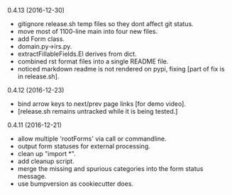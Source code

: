 0.4.13 (2016-12-30)

- gitignore release.sh temp files so they dont affect git status.
- move most of 1100-line main into four new files.
- add Form class.
- domain.py->irs.py.
- extractFillableFields.El derives from dict.
- combined rst format files into a single README file.
- noticed markdown readme is not rendered on pypi, fixing [part of fix is in release.sh].

0.4.12 (2016-12-23)
- bind arrow keys to next/prev page links [for demo video].
- [release.sh remains untracked while it is being tested.]

0.4.11 (2016-12-21)
- allow multiple 'rootForms' via call or commandline.
- output form statuses for external processing.
- clean up "import *".
- add cleanup script.
- merge the missing and spurious categories into the form status message.
- use bumpversion as cookiecutter does.

